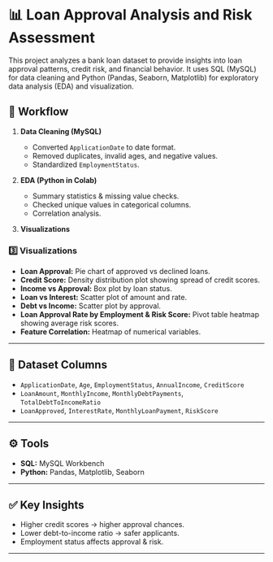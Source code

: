 # **📊 Loan Approval Analysis and Risk Assessment**

This project analyzes a bank loan dataset to provide insights into loan approval patterns, credit risk, and financial behavior. It uses SQL (MySQL) for data cleaning and Python (Pandas, Seaborn, Matplotlib) for exploratory data analysis (EDA) and visualization.

## 🚀 Workflow

1. **Data Cleaning (MySQL)**

   * Converted `ApplicationDate` to date format.
   * Removed duplicates, invalid ages, and negative values.
   * Standardized `EmploymentStatus`.

2. **EDA (Python in Colab)**

   * Summary statistics & missing value checks.
   * Checked unique values in categorical columns. 
   * Correlation analysis.

3. **Visualizations**

  
### 3️⃣ Visualizations

* **Loan Approval:** Pie chart of approved vs declined loans.
* **Credit Score:** Density distribution plot showing spread of credit scores.
* **Income vs Approval:** Box plot by loan status.
* **Loan vs Interest:** Scatter plot of amount and rate.
* **Debt vs Income:** Scatter plot by approval.
* **Loan Approval Rate by Employment & Risk Score:** Pivot table heatmap showing average risk scores.
* **Feature Correlation:** Heatmap of numerical variables.

---



## 📂 Dataset Columns

* `ApplicationDate`, `Age`, `EmploymentStatus`, `AnnualIncome`, `CreditScore`
* `LoanAmount`, `MonthlyIncome`, `MonthlyDebtPayments`, `TotalDebtToIncomeRatio`
* `LoanApproved`, `InterestRate`, `MonthlyLoanPayment`, `RiskScore`

---

## ⚙️ Tools

* **SQL:** MySQL Workbench
* **Python:** Pandas, Matplotlib, Seaborn

---

## ✅ Key Insights

* Higher credit scores → higher approval chances.
* Lower debt-to-income ratio → safer applicants.
* Employment status affects approval & risk.

---

